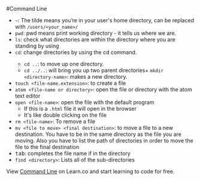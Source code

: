 #Command Line

+  `~`: The tilde means you’re in your user's home directory, can be replaced with `/users/<your_name>/`
+ `pwd`: pwd means print working directory - it tells us where we are.
+ `ls`: check what directories are within the directory where you are standing by using
+ `cd`: change directories by using the cd <directory-name> command.
  + `cd ..`: to move up one directory.
  + `cd ../..`: will bring you up two parent directories+ `mkdir <directory-name>`: makes a new directory.
+ `touch <file-name.extension>`: to create a file
+ `atom <file-name or directory>`: open the file or directory with the atom text editor
+ `open <file-name>`: open the file with the default program
  + If this is a `.html` file it will open in the browser
  + It's like double clicking on the file
+ `rm <file-name>`: To remove a file
+ `mv <file to move> <final destination>`: to move a file to a new destination. You have to be in the same directory as the file you are moving. Also you have to list the path of directories in order to move the file to the final destination
+ <kbd>tab</kbd>: completes the file name if in the directory
+ `find <directory>`: Lists all of the sub-directories

<p data-visibility='hidden'>View <a href='https://learn.co/lessons/cssi-cmd-cheatsheet' title='Command Line'>Command Line</a> on Learn.co and start learning to code for free.</p>

